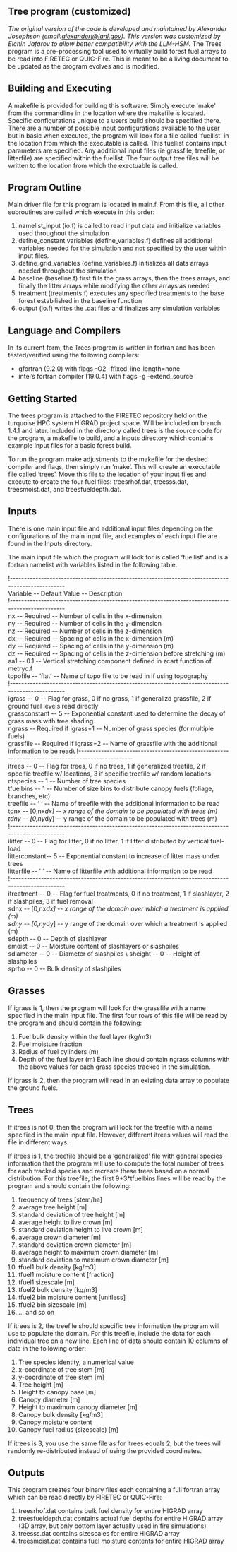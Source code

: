 Tree program (customized)
------------
_The original version of the code is developed and maintained by Alexander Josephson (email:alexanderj@lanl.gov). This version was customized by Elchin Jafarov to allow better compatibility with the  LLM-HSM._ The Trees program is a pre-processing tool used to virtually build forest fuel arrays to be read into FIRETEC or QUIC-Fire. This is meant to be a living document to be updated as the program evolves and is modified.

Building and Executing
------------
A makefile is provided for building this software. Simply execute 'make' from the commandline in the location where the makefile is located. Specific configurations unique to a users build should be specified there.
There are a number of possible input configurations available to the user but in basic when executed, the program will look for a file called 'fuellist' in the location from which the executable is called. This fuellist contains input parameters are specified. Any additional input files (ie grassfile, treefile, or litterfile) are specified within the fuellist. The four output tree files will be written to the location from which the exectuable is called.


Program Outline
------------
Main driver file for this program is located in main.f. From this file, all other subroutines are called which execute in this order:
1. namelist_input (io.f) is called to read input data and initialize variables used throughout the simulation
2. define_constant variables (define_variables.f) defines all additional variables needed for the simulation and not specified by the user within input files.
3. define_grid_variables (define_variables.f) initializes all data arrays needed throughout the simulation
4. baseline (baseline.f) first fills the grass arrays, then the trees arrays, and finally the litter arrays while modifying the other arrays as needed
5. treatment (treatments.f) executes any specified treatments to the base forest estabilished in the baseline function
6. output (io.f) writes the .dat files and finalizes any simulation variables

Language and Compilers
------------
In its current form, the Trees program is written in fortran and has been tested/verified using the following compilers:
- gfortran (9.2.0) with flags -O2 -ffixed-line-length=none
- intel’s fortran compiler (19.0.4) with flags -g -extend_source

Getting Started
------------
The trees program is attached to the FIRETEC repository held on the turquoise HPC system HIGRAD project space. Will be included on branch 1.4.1 and later. Included in the directory called trees is the source code for the program, a makefile to build, and a Inputs directory which contains example input files for a basic forest build.

To run the program make adjustments to the makefile for the desired compiler and flags, then simply run ‘make’. This will create an executable file called ‘trees’. Move this file to the location of your input files and execute to create the four fuel files: treesrhof.dat, treesss.dat, treesmoist.dat, and treesfueldepth.dat.

Inputs
------------
There is one main input file and additional input files depending on the configurations of the main input file, and examples of each input file are found in the Inputs directory.

The main input file which the program will look for is called ‘fuellist’ and is a fortran namelist with variables listed in the following table.

!-------------------------------------------------------------------------------------------------\
Variable -- Default Value -- Description \
!-------------------------------------------------------------------------------------------------\
nx            -- Required             -- Number of cells in the x-dimension \
ny            -- Required             -- Number of cells in the y-dimension \
nz            -- Required             -- Number of cells in the z-dimension \
dx            -- Required             -- Spacing of cells in the x-dimension (m) \
dy            -- Required             -- Spacing of cells in the y-dimension (m) \
dz            -- Required             -- Spacing of cells in the z-dimension before stretching (m) \
aa1           -- 0.1                  -- Vertical stretching component defined in zcart function of metryc.f \
topofile      -- ‘flat’               -- Name of topo file to be read in if using  topography \
!-------------------------------------------------------------------------------------------------\
igrass        -- 0                    -- Flag for grass, 0 if no grass, 1 if generalizd grassfile, 2 if ground fuel levels read directly \
grassconstant -- 5                    -- Exponential constant used to determine the decay of grass mass with tree shading \
ngrass        -- Required if igrass=1 -- Number of grass species (for multiple fuels) \
grassfile     -- Required if igrass=2 -- Name of grassfile with the additional information to be read\ 
!-------------------------------------------------------------------------------------------------\
itrees        -- 0                    -- Flag for trees, 0 if no trees, 1 if generalized treefile, 2 if specific treefile w/ locations, 3 if specific treefile w/ random locations \
ntspecies     -- 1                    -- Number of tree species \
tfuelbins     -- 1                    -- Number of size bins to distribute canopy fuels (foliage, branches, etc) \
treefile      -- ‘ ‘                  -- Name of treefile with the additional information to be read \
tdnx          -- [0,nx*dx]            -- x range of the domain to be populated with trees (m) \
tdny          -- [0,ny*dy]            -- y range of the domain to be populated with trees (m) \
!------------------------------------------------------------------------------------------------- \
ilitter       -- 0                    -- Flag for litter, 0 if no litter, 1 if litter distributed by vertical fuel-load \
litterconstant-- 5                    -- Exponential constant to increase of litter mass under trees \
litterfile    -- ‘ ‘                  -- Name of litterfile with additional information to be read \
!------------------------------------------------------------------------------------------------- \
itreatment    -- 0                    -- Flag for fuel treatments, 0 if no treatment, 1 if slashlayer, 2 if slashpiles, 3 if fuel removal \
sdnx          -- [0,nx*dx]            -- x range of the domain over which a treatment is applied (m) \
sdny          -- [0,ny*dy]            -- y range of the domain over which a treatment is applied (m) \
sdepth        -- 0                    -- Depth of slashlayer \
smoist        -- 0                    -- Moisture content of slashlayers or slashpiles \
sdiameter     -- 0                    -- Diameter of slashpiles \ 
sheight       -- 0                    -- Height of slashpiles \
sprho         -- 0                    -- Bulk density of slashpiles 

Grasses 
------------
If igrass is 1, then the program will look for the grassfile with a name specified in the main input file. The first four rows of this file will be read by the program and should contain the following:
1. Fuel bulk density within the fuel layer (kg/m3)
2. Fuel moisture fraction
3. Radius of fuel cylinders (m)
4. Depth of the fuel layer (m)
Each line should contain ngrass columns with the above values for each grass species tracked in the simulation.

If igrass is 2, then the program will read in an existing data array to populate the ground fuels.

Trees
------------
If itrees is not 0, then the program will look for the treefile with a name specified in the main input file. However, different itrees values will read the file in different ways.

If itrees is 1, the treefile should be a ‘generalized’ file with general species information that the program will use to compute the total number of trees for each tracked species and recreate these trees based on a normal distribution. For this treefile, the first 9+3*tfuelbins lines will be read by the program and should contain the following:
1. frequency of trees [stem/ha]
2. average tree height [m]
3. standard deviation of tree height [m]
4. average height to live crown [m]
5. standard deviation height to live crown [m]
6. average crown diameter [m]
7. standard deviation crown diameter [m]
8. average height to maximum crown diameter [m]
9. standard deviation to maximum crown diameter [m]
10.  tfuel1 bulk density [kg/m3]
11.  tfuel1 moisture content [fraction]
12.  tfuel1 sizescale [m]
13.  tfuel2 bulk density [kg/m3]
14.  tfuel2 bin moisture content [unitless]
15.  tfuel2 bin sizescale [m]
16.  … and so on

If itrees is 2, the treefile should specific tree information the program will use to populate the domain. For this treefile, include the data for each individual tree on a new line. Each line of data should contain 10 columns of data in the following order:
1. Tree species identity, a numerical value
2. x-coordinate of tree stem [m]
3. y-coordinate of tree stem [m]
4. Tree height [m]
5. Height to canopy base [m]
6. Canopy diameter [m]
7. Height to maximum canopy diameter [m]
8. Canopy bulk density [kg/m3]
9. Canopy moisture content
10. Canopy fuel radius (sizescale) [m]

If itrees is 3, you use the same file as for itrees equals 2, but the trees will randomly re-distributed instead of using the provided coordinates.

Outputs
------------
This program creates four binary files each containing a full fortran array which can be read directly by FIRETEC or QUIC-Fire:
1. treesrhof.dat contains bulk fuel density for entire HIGRAD array
2. treesfueldepth.dat contains actual fuel depths for entire HIGRAD array (3D array, but only bottom layer actually used in fire simulations)
3. treesss.dat contains sizescales for entire HIGRAD array
4. treesmoist.dat contains fuel moisture contents for entire HIGRAD array
